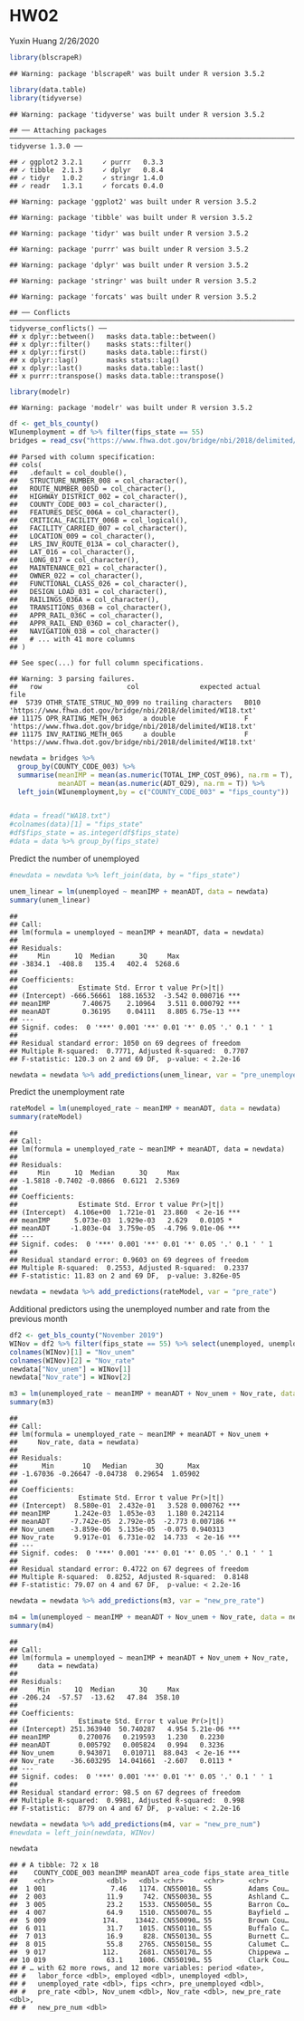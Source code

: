 HW02
================
Yuxin Huang
2/26/2020

``` r
library(blscrapeR)
```

    ## Warning: package 'blscrapeR' was built under R version 3.5.2

``` r
library(data.table)
library(tidyverse)
```

    ## Warning: package 'tidyverse' was built under R version 3.5.2

    ## ── Attaching packages ─────────────────────────────────────────────────────────────────────────────── tidyverse 1.3.0 ──

    ## ✓ ggplot2 3.2.1     ✓ purrr   0.3.3
    ## ✓ tibble  2.1.3     ✓ dplyr   0.8.4
    ## ✓ tidyr   1.0.2     ✓ stringr 1.4.0
    ## ✓ readr   1.3.1     ✓ forcats 0.4.0

    ## Warning: package 'ggplot2' was built under R version 3.5.2

    ## Warning: package 'tibble' was built under R version 3.5.2

    ## Warning: package 'tidyr' was built under R version 3.5.2

    ## Warning: package 'purrr' was built under R version 3.5.2

    ## Warning: package 'dplyr' was built under R version 3.5.2

    ## Warning: package 'stringr' was built under R version 3.5.2

    ## Warning: package 'forcats' was built under R version 3.5.2

    ## ── Conflicts ────────────────────────────────────────────────────────────────────────────────── tidyverse_conflicts() ──
    ## x dplyr::between()   masks data.table::between()
    ## x dplyr::filter()    masks stats::filter()
    ## x dplyr::first()     masks data.table::first()
    ## x dplyr::lag()       masks stats::lag()
    ## x dplyr::last()      masks data.table::last()
    ## x purrr::transpose() masks data.table::transpose()

``` r
library(modelr)
```

    ## Warning: package 'modelr' was built under R version 3.5.2

``` r
df <- get_bls_county()
WIunemployment = df %>% filter(fips_state == 55)
bridges = read_csv("https://www.fhwa.dot.gov/bridge/nbi/2018/delimited/WI18.txt")
```

    ## Parsed with column specification:
    ## cols(
    ##   .default = col_double(),
    ##   STRUCTURE_NUMBER_008 = col_character(),
    ##   ROUTE_NUMBER_005D = col_character(),
    ##   HIGHWAY_DISTRICT_002 = col_character(),
    ##   COUNTY_CODE_003 = col_character(),
    ##   FEATURES_DESC_006A = col_character(),
    ##   CRITICAL_FACILITY_006B = col_logical(),
    ##   FACILITY_CARRIED_007 = col_character(),
    ##   LOCATION_009 = col_character(),
    ##   LRS_INV_ROUTE_013A = col_character(),
    ##   LAT_016 = col_character(),
    ##   LONG_017 = col_character(),
    ##   MAINTENANCE_021 = col_character(),
    ##   OWNER_022 = col_character(),
    ##   FUNCTIONAL_CLASS_026 = col_character(),
    ##   DESIGN_LOAD_031 = col_character(),
    ##   RAILINGS_036A = col_character(),
    ##   TRANSITIONS_036B = col_character(),
    ##   APPR_RAIL_036C = col_character(),
    ##   APPR_RAIL_END_036D = col_character(),
    ##   NAVIGATION_038 = col_character()
    ##   # ... with 41 more columns
    ## )

    ## See spec(...) for full column specifications.

    ## Warning: 3 parsing failures.
    ##   row                     col               expected actual                                                          file
    ##  5739 OTHR_STATE_STRUC_NO_099 no trailing characters   B010 'https://www.fhwa.dot.gov/bridge/nbi/2018/delimited/WI18.txt'
    ## 11175 OPR_RATING_METH_063     a double                 F    'https://www.fhwa.dot.gov/bridge/nbi/2018/delimited/WI18.txt'
    ## 11175 INV_RATING_METH_065     a double                 F    'https://www.fhwa.dot.gov/bridge/nbi/2018/delimited/WI18.txt'

``` r
newdata = bridges %>% 
  group_by(COUNTY_CODE_003) %>% 
  summarise(meanIMP = mean(as.numeric(TOTAL_IMP_COST_096), na.rm = T),
            meanADT = mean(as.numeric(ADT_029), na.rm = T)) %>%
  left_join(WIunemployment,by = c("COUNTY_CODE_003" = "fips_county"))


#data = fread("WA18.txt")
#colnames(data)[1] = "fips_state"
#df$fips_state = as.integer(df$fips_state)
#data = data %>% group_by(fips_state) 
```

Predict the number of unemployed

``` r
#newdata = newdata %>% left_join(data, by = "fips_state")

unem_linear = lm(unemployed ~ meanIMP + meanADT, data = newdata)
summary(unem_linear)
```

    ## 
    ## Call:
    ## lm(formula = unemployed ~ meanIMP + meanADT, data = newdata)
    ## 
    ## Residuals:
    ##     Min      1Q  Median      3Q     Max 
    ## -3834.1  -408.8   135.4   402.4  5268.6 
    ## 
    ## Coefficients:
    ##               Estimate Std. Error t value Pr(>|t|)    
    ## (Intercept) -666.56661  188.16532  -3.542 0.000716 ***
    ## meanIMP        7.40675    2.10964   3.511 0.000792 ***
    ## meanADT        0.36195    0.04111   8.805 6.75e-13 ***
    ## ---
    ## Signif. codes:  0 '***' 0.001 '**' 0.01 '*' 0.05 '.' 0.1 ' ' 1
    ## 
    ## Residual standard error: 1050 on 69 degrees of freedom
    ## Multiple R-squared:  0.7771, Adjusted R-squared:  0.7707 
    ## F-statistic: 120.3 on 2 and 69 DF,  p-value: < 2.2e-16

``` r
newdata = newdata %>% add_predictions(unem_linear, var = "pre_unemployed")
```

Predict the unemployment rate

``` r
rateModel = lm(unemployed_rate ~ meanIMP + meanADT, data = newdata)
summary(rateModel)
```

    ## 
    ## Call:
    ## lm(formula = unemployed_rate ~ meanIMP + meanADT, data = newdata)
    ## 
    ## Residuals:
    ##     Min      1Q  Median      3Q     Max 
    ## -1.5818 -0.7402 -0.0866  0.6121  2.5369 
    ## 
    ## Coefficients:
    ##               Estimate Std. Error t value Pr(>|t|)    
    ## (Intercept)  4.106e+00  1.721e-01  23.860  < 2e-16 ***
    ## meanIMP      5.073e-03  1.929e-03   2.629   0.0105 *  
    ## meanADT     -1.803e-04  3.759e-05  -4.796 9.01e-06 ***
    ## ---
    ## Signif. codes:  0 '***' 0.001 '**' 0.01 '*' 0.05 '.' 0.1 ' ' 1
    ## 
    ## Residual standard error: 0.9603 on 69 degrees of freedom
    ## Multiple R-squared:  0.2553, Adjusted R-squared:  0.2337 
    ## F-statistic: 11.83 on 2 and 69 DF,  p-value: 3.826e-05

``` r
newdata = newdata %>% add_predictions(rateModel, var = "pre_rate")
```

Additional predictors using the unemployed number and rate from the
previous month

``` r
df2 <- get_bls_county("November 2019")
WINov = df2 %>% filter(fips_state == 55) %>% select(unemployed, unemployed_rate) 
colnames(WINov)[1] = "Nov_unem"
colnames(WINov)[2] = "Nov_rate"
newdata["Nov_unem"] = WINov[1]
newdata["Nov_rate"] = WINov[2]

m3 = lm(unemployed_rate ~ meanIMP + meanADT + Nov_unem + Nov_rate, data = newdata)
summary(m3)
```

    ## 
    ## Call:
    ## lm(formula = unemployed_rate ~ meanIMP + meanADT + Nov_unem + 
    ##     Nov_rate, data = newdata)
    ## 
    ## Residuals:
    ##      Min       1Q   Median       3Q      Max 
    ## -1.67036 -0.26647 -0.04738  0.29654  1.05902 
    ## 
    ## Coefficients:
    ##               Estimate Std. Error t value Pr(>|t|)    
    ## (Intercept)  8.580e-01  2.432e-01   3.528 0.000762 ***
    ## meanIMP      1.242e-03  1.053e-03   1.180 0.242114    
    ## meanADT     -7.742e-05  2.792e-05  -2.773 0.007186 ** 
    ## Nov_unem    -3.859e-06  5.135e-05  -0.075 0.940313    
    ## Nov_rate     9.917e-01  6.731e-02  14.733  < 2e-16 ***
    ## ---
    ## Signif. codes:  0 '***' 0.001 '**' 0.01 '*' 0.05 '.' 0.1 ' ' 1
    ## 
    ## Residual standard error: 0.4722 on 67 degrees of freedom
    ## Multiple R-squared:  0.8252, Adjusted R-squared:  0.8148 
    ## F-statistic: 79.07 on 4 and 67 DF,  p-value: < 2.2e-16

``` r
newdata = newdata %>% add_predictions(m3, var = "new_pre_rate")

m4 = lm(unemployed ~ meanIMP + meanADT + Nov_unem + Nov_rate, data = newdata)
summary(m4)
```

    ## 
    ## Call:
    ## lm(formula = unemployed ~ meanIMP + meanADT + Nov_unem + Nov_rate, 
    ##     data = newdata)
    ## 
    ## Residuals:
    ##     Min      1Q  Median      3Q     Max 
    ## -206.24  -57.57  -13.62   47.84  358.10 
    ## 
    ## Coefficients:
    ##               Estimate Std. Error t value Pr(>|t|)    
    ## (Intercept) 251.363940  50.740287   4.954 5.21e-06 ***
    ## meanIMP       0.270076   0.219593   1.230   0.2230    
    ## meanADT       0.005792   0.005824   0.994   0.3236    
    ## Nov_unem      0.943071   0.010711  88.043  < 2e-16 ***
    ## Nov_rate    -36.603295  14.041661  -2.607   0.0113 *  
    ## ---
    ## Signif. codes:  0 '***' 0.001 '**' 0.01 '*' 0.05 '.' 0.1 ' ' 1
    ## 
    ## Residual standard error: 98.5 on 67 degrees of freedom
    ## Multiple R-squared:  0.9981, Adjusted R-squared:  0.998 
    ## F-statistic:  8779 on 4 and 67 DF,  p-value: < 2.2e-16

``` r
newdata = newdata %>% add_predictions(m4, var = "new_pre_num")
#newdata = left_join(newdata, WINov)

newdata
```

    ## # A tibble: 72 x 18
    ##    COUNTY_CODE_003 meanIMP meanADT area_code fips_state area_title
    ##    <chr>             <dbl>   <dbl> <chr>     <chr>      <chr>     
    ##  1 001                7.46   1174. CN550010… 55         Adams Cou…
    ##  2 003               11.9     742. CN550030… 55         Ashland C…
    ##  3 005               23.2    1533. CN550050… 55         Barron Co…
    ##  4 007               64.9    1510. CN550070… 55         Bayfield …
    ##  5 009              174.    13442. CN550090… 55         Brown Cou…
    ##  6 011               31.7    1015. CN550110… 55         Buffalo C…
    ##  7 013               16.9     828. CN550130… 55         Burnett C…
    ##  8 015               55.8    2765. CN550150… 55         Calumet C…
    ##  9 017              112.     2681. CN550170… 55         Chippewa …
    ## 10 019               63.1    1006. CN550190… 55         Clark Cou…
    ## # … with 62 more rows, and 12 more variables: period <date>,
    ## #   labor_force <dbl>, employed <dbl>, unemployed <dbl>,
    ## #   unemployed_rate <dbl>, fips <chr>, pre_unemployed <dbl>,
    ## #   pre_rate <dbl>, Nov_unem <dbl>, Nov_rate <dbl>, new_pre_rate <dbl>,
    ## #   new_pre_num <dbl>
